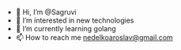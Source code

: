 - 👋 Hi, I’m @Sagruvi
- 👀 I’m interested in new technologies
- 🌱 I’m currently learning golang
- 📫 How to reach me nedelkoaroslav@gmail.com

<!---
Sagruvi/Sagruvi is a ✨ special ✨ repository because its `README.md` (this file) appears on your GitHub profile.
You can click the Preview link to take a look at your changes.
--->
